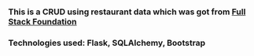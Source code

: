 ### This is a CRUD using restaurant data which was got from [Full Stack Foundation](https://github.com/udacity/Full-Stack-Foundations/tree/master/Lesson_1)

### Technologies used: Flask, SQLAlchemy, Bootstrap
